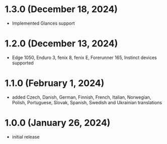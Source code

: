 # 1.3.0 (December 18, 2024)
* Implemented Glances support

# 1.2.0 (December 13, 2024)
* Edge 1050, Enduro 3, fenix 8, fenix E, Forerunner 165, Instinct devices supported

# 1.1.0 (February 1, 2024)
* added Czech, Danish, German, Finnish, French, Italian, Norwegian, Polish, Portuguese, Slovak, Spanish, Swedish and Ukrainian translations

# 1.0.0 (January 26, 2024)
* initial release